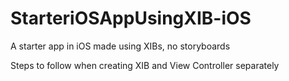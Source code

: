# StarteriOSAppUsingXIB-iOS
A starter app in iOS made using XIBs, no storyboards

Steps to follow when creating XIB and View Controller separately
